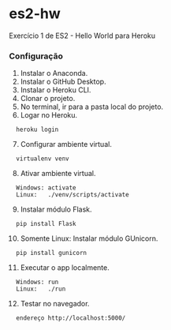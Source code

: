 # es2-hw
Exercício 1 de ES2 - Hello World para Heroku

### Configuração
1. Instalar o Anaconda.
2. Instalar o GitHub Desktop.
3. Instalar o Heroku CLI.
4. Clonar o projeto.
5. No terminal, ir para a pasta local do projeto.
6. Logar no Heroku.
```
  heroku login
```
7. Configurar ambiente virtual.
```
  virtualenv venv
```
8. Ativar ambiente virtual.
```
  Windows: activate
  Linux:   ./venv/scripts/activate
```
9. Instalar módulo Flask.
```
  pip install Flask
```
10. Somente Linux: Instalar módulo GUnicorn.
```
  pip install gunicorn
```
11. Executar o app localmente.
```
  Windows: run
  Linux:   ./run
```
12. Testar no navegador.
```
  endereço http://localhost:5000/
```